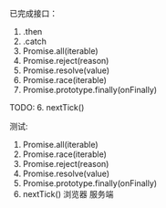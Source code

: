 已完成接口：
1. .then
2. .catch
3. Promise.all(iterable)
3. Promise.reject(reason)
4. Promise.resolve(value)
2. Promise.race(iterable)
5. Promise.prototype.finally(onFinally)

TODO:
6. nextTick()

测试:
1. Promise.all(iterable)
2. Promise.race(iterable)
3. Promise.reject(reason)
4. Promise.resolve(value)
5. Promise.prototype.finally(onFinally)
6. nextTick() 浏览器 服务端